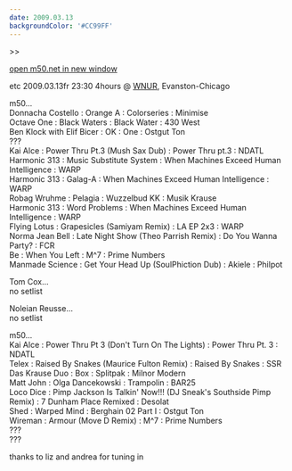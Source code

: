 ```yaml
---
date: 2009.03.13
backgroundColor: '#CC99FF'
---
```


\>>

[open m50.net in new window  
](http://m50.net/)


etc 2009.03.13fr 23:30 4hours @ [WNUR](http://www.sushiwabi.com/), Evanston-Chicago  


m50...  
Donnacha Costello : Orange A : Colorseries : Minimise  
Octave One : Black Waters : Black Water : 430 West  
Ben Klock with Elif Bicer : OK : One : Ostgut Ton  
???  
Kai Alce : Power Thru Pt.3 (Mush Sax Dub) : Power Thru pt.3 : NDATL  
Harmonic 313 : Music Substitute System : When Machines Exceed Human Intelligence : WARP  
Harmonic 313 : Galag-A : When Machines Exceed Human Intelligence : WARP  
Robag Wruhme : Pelagia : Wuzzelbud KK : Musik Krause  
Harmonic 313 : Word Problems : When Machines Exceed Human Intelligence : WARP  
Flying Lotus : Grapesicles (Samiyam Remix) : LA EP 2x3 : WARP  
Norma Jean Bell : Late Night Show (Theo Parrish Remix) : Do You Wanna Party? : FCR  
Be : When You Left : M^7 : Prime Numbers  
Manmade Science : Get Your Head Up (SoulPhiction Dub) : Akiele : Philpot  

Tom Cox...  
no setlist  

Noleian Reusse...  
no setlist  

m50...  
Kai Alce : Power Thru Pt 3 (Don't Turn On The Lights) : Power Thru Pt. 3 : NDATL  
Telex : Raised By Snakes (Maurice Fulton Remix) : Raised By Snakes : SSR  
Das Krause Duo : Box : Splitpak : Milnor Modern  
Matt John : Olga Dancekowski : Trampolin : BAR25  
Loco Dice : Pimp Jackson Is Talkin' Now!!! (DJ Sneak's Southside Pimp Remix) : 7 Dunham Place Remixed : Desolat  
Shed : Warped Mind : Berghain 02 Part I : Ostgut Ton  
Wireman : Armour (Move D Remix) : M^7 : Prime Numbers  
???  
???  

thanks to liz and andrea for tuning in